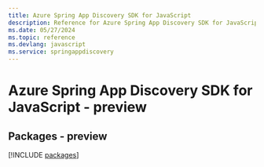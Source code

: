 ```yaml
---
title: Azure Spring App Discovery SDK for JavaScript
description: Reference for Azure Spring App Discovery SDK for JavaScript
ms.date: 05/27/2024
ms.topic: reference
ms.devlang: javascript
ms.service: springappdiscovery
---
```

# Azure Spring App Discovery SDK for JavaScript - preview
## Packages - preview
[!INCLUDE [packages](spring-app-discovery-index.md)]